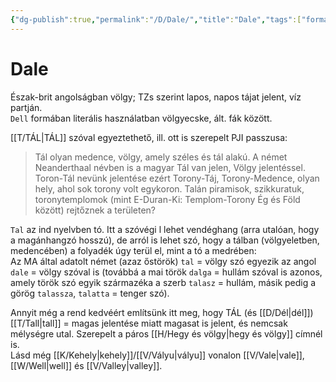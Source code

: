 ```yaml
---
{"dg-publish":true,"permalink":"/D/Dale/","title":"Dale","tags":["formatted🟢"],"created":"2023-10-17T09:35","updated":"2023-10-17T09:35"}
---
```



# Dale

Észak-brit angolságban völgy; TZs szerint lapos, napos tájat jelent, víz partján.  
`Dell` formában literális használatban völgyecske, ált. fák között.  

[[T/TÁL\|TÁL]] szóval egyeztethető, ill. ott is szerepelt PJI passzusa:  
> Tál olyan medence, völgy, amely széles és tál alakú. A német Neanderthaal névben is a magyar Tál van jelen, Völgy jelentéssel. Toron-Tál nevünk jelentése ezért Torony-Táj, Torony-Medence, olyan hely, ahol sok torony volt egykoron. Talán piramisok, szikkuratuk, toronytemplomok (mint E-Duran-Ki: Templom-Torony Ég és Föld között) rejtőznek a területen?  

`Tal` az ind nyelvben tó. Itt a szóvégi l lehet vendéghang (arra utalóan, hogy a magánhangzó hosszú), de arról is lehet szó, hogy a tálban (völgyeletben, medencében) a folyadék úgy terül el, mint a tó a medrében:  
Az MA által adatolt német (azaz őstörök) `tal` = völgy szó egyezik az angol `dale` = völgy szóval is (továbbá a mai török `dalga` = hullám szóval is azonos, amely török szó egyik származéka a szerb `talasz` = hullám, másik pedig a görög `talassza`, `talatta` = tenger szó).  

Annyit még a rend kedvéért említsünk itt meg, hogy TÁL (és [[D/Dél\|dél]]) [[T/Tall\|tall]] = magas jelentése miatt magasat is jelent, és nemcsak mélységre utal. Szerepelt a páros [[H/Hegy és völgy\|hegy és völgy]] címnél is.  
Lásd még [[K/Kehely\|kehely]]/[[V/Vályu\|vályu]] vonalon [[V/Vale\|vale]], [[W/Well\|well]] és [[V/Valley\|valley]].  